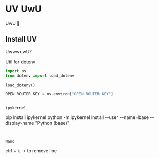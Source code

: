 # UV UwU

UwU 🤗

## Install UV


UwwwuwU? 


Util for dotenv
```python
import os
from dotenv import load_dotenv

load_dotenv()

OPEN_ROUTER_KEY = os.environ["OPEN_ROUTER_KEY"]
```

```

ipykernel
```
pip install ipykernel
python -m ipykernel install --user --name=base --display-name "Python (base)"
```


Nano

```

ctrl + k -> to remove line
```

